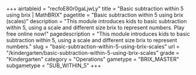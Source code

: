 +++
airtableid = "recfoE80r0gaLjwLy"
title = "Basic subtraction within 5 using brix | MathBRIX"
pagetitle = "Basic subtraction within 5 using brix (scales)"
description = "This module introduces kids to basic subtraction within 5, using a scale and different size brix to represent numbers. Play free online now!"
pagedescription = "This module introduces kids to basic subtraction within 5, using a scale and different size brix to represent numbers."
slug = "basic-subtraction-within-5-using-brix-scales"
url = "/kindergarten/basic-subtraction-within-5-using-brix-scales"
grade = "Kindergarten"
category = "Operations"
gametype = "BRIX_MASTER"
subgametype = "SUB_WITHIN_5"
+++